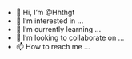 - 👋 Hi, I’m @Hhthgt
- 👀 I’m interested in ...
- 🌱 I’m currently learning ...
- 💞️ I’m looking to collaborate on ...
- 📫 How to reach me ...

<!---
Hhthgt/Hhthgt is a ✨ special ✨ repository because its `README.md` (this file) appears on your GitHub profile.
You can click the Preview link to take a look at your changes.
--->
